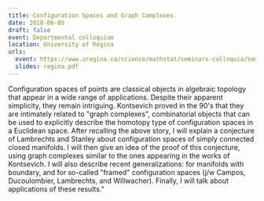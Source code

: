 ```yaml
---
title: Configuration Spaces and Graph Complexes
date: 2018-06-05
draft: false
event: Departmental colloquium
location: University of Regina
urls:
  event: https://www.uregina.ca/science/mathstat/seminars-colloquia/sem-colloq-2018.html
  slides: regina.pdf
---
```


Configuration spaces of points are classical objects in algebraic topology that appear in a wide range of applications. Despite their apparent simplicity, they remain intriguing. Kontsevich proved in the 90's that they are intimately related to "graph complexes", combinatorial objects that can be used to explicitly describe the homotopy type of configuration spaces in a Euclidean space. After recalling the above story, I will explain a conjecture of Lambrechts and Stanley about configuration spaces of simply connected closed manifolds. I will then give an idea of the proof of this conjecture, using graph complexes similar to the ones appearing in the works of Kontsevich. I will also describe recent generalizations: for manifolds with boundary, and for so-called "framed" configuration spaces (j/w Campos, Ducoulombier, Lambrechts, and Willwacher). Finally, I will talk about applications of these results."
